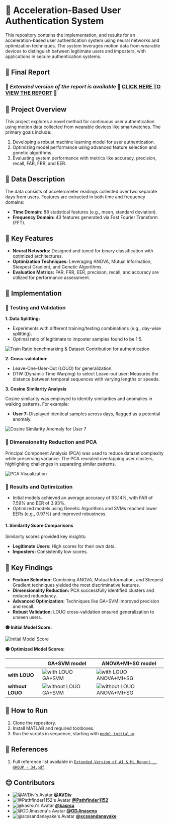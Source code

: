 # 🎯 Acceleration-Based User Authentication System

This repository contains the implementation, and results for an acceleration-based user authentication system using neural networks and optimization techniques. The system leverages motion data from wearable devices to distinguish between legitimate users and imposters, with applications in secure authentication systems.

## 🌟 Final Report

### 📢 *Extended version of the report is available* 🛑 [**CLICK HERE TO VIEW THE REPORT**](./Extended%20Version%20of%20AI%20&%20ML%20Report%20_%20GROUP%20-%2034.pdf) 🛑

## 🌟 Project Overview

This project explores a novel method for continuous user authentication using motion data collected from wearable devices like smartwatches. The primary goals include:

1. Developing a robust machine learning model for user authentication.
2. Optimizing model performance using advanced feature selection and genetic algorithms.
3. Evaluating system performance with metrics like accuracy, precision, recall, FAR, FRR, and EER.

## 🌟 Data Description

The data consists of accelerometer readings collected over two separate days from users. Features are extracted in both time and frequency domains:

- **Time Domain:** 88 statistical features (e.g., mean, standard deviation).
- **Frequency Domain:** 43 features generated via Fast Fourier Transform (FFT).

## 🌟 Key Features

- **Neural Networks:** Designed and tuned for binary classification with optimized architectures.
- **Optimization Techniques:** Leveraging ANOVA, Mutual Information, Steepest Gradient, and Genetic Algorithms.
- **Evaluation Metrics:** FAR, FRR, EER, precision, recall, and accuracy are utilized for performance assessment.

## 🌟 Implementation

### 🔴 Testing and Validation

**1. Data Splitting:**

- Experiments with different training/testing combinations (e.g., day-wise splitting).
- Optimal ratio of legitimate to imposter samples found to be 1:5.

![Train Ratio benchmarking & Dataset Contribution for authentication](G3%20All%20Other%20Figures/Train%20Test%20Ratio%20selection%20along%20with%20domain%20combinations/ratio_featureSet_benchmarks.svg)

**2. Cross-validation:**
  - Leave-One-User-Out (LOUO) for generalization.
  - DTW (Dynamic Time Warping) to select Leave-out user: Measures the distance between temporal sequences with varying lengths or speeds.

**3. Cosine Similarity Analysis**

Cosine similarity was employed to identify similarities and anomalies in walking patterns. For example:

- **User 7:** Displayed identical samples across days, flagged as a potential anomaly.

![Cosine Similarity Anomaly for User 7](G3%20All%20Other%20Figures/cosine%20simillarities%20for%20day%20wise%20samples/u7.jpg)

### 🔴 Dimensionality Reduction and PCA

Principal Component Analysis (PCA) was used to reduce dataset complexity while preserving variance. The PCA revealed overlapping user clusters, highlighting challenges in separating similar patterns.

![PCA Visualization](G3%20All%20Other%20Figures/PCA%20User%20mapping/pca.jpg)

### 🔴 Results and Optimization

- Initial models achieved an average accuracy of 93.14%, with FAR of 7.59% and EER of 3.93%.
- Optimized models using Genetic Algorithms and SVMs reached lower EERs (e.g., 0.97%) and improved robustness.

#### 1. Similarity Score Comparisons

Similarity scores provided key insights:

- **Legitimate Users:** High scores for their own data.
- **Imposters:** Consistently low scores.

## 🌟 Key Findings

- **Feature Selection:** Combining ANOVA, Mutual Information, and Steepest Gradient techniques yielded the most discriminative features.
- **Dimensionality Reduction:** PCA successfully identified clusters and reduced redundancy.
- **Advanced Optimization:** Techniques like GA+SVM improved precision and recall.
- **Robust Validation:** LOUO cross-validation ensured generalization to unseen users.

**🟢 Initial Model Score:**

![Initial Model Score](<G3%20All%20Other%20Figures/NN%20intial%20simillarity%20scores/intial_similarity_score(selected_leave_out).png>)

**🟢 Optimized Model Scores:**

|                  | GA+SVM model                                                                                                                             | ANOVA+MI+SG model                                                                                                                            |
| ---------------- | ---------------------------------------------------------------------------------------------------------------------------------------- | -------------------------------------------------------------------------------------------------------------------------------------------- |
| **with LOUO**    | ![with LOUO GA+SVM](G3%20All%20Other%20Figures/NN%20optimized%20%20SVM+GA%20simillarity%20scores/svm_fs_similarity_score.svg)            | ![with LOUO ANOVA+MI+SG](G3%20All%20Other%20Figures/NN%20optimized%20%20Anova+Mi+sgm%20simillarity%20scores/ANOVA_MI_SGM_LOUO.svg)           |
| **without LOUO** | ![without LOUO GA+SVM](G3%20All%20Other%20Figures/NN%20optimized%20%20SVM+GA%20simillarity%20scores/svm_fs_similarity_score_no_louo.svg) | ![without LOUO ANOVA+MI+SG](G3%20All%20Other%20Figures/NN%20optimized%20%20Anova+Mi+sgm%20simillarity%20scores/AONVA_MI_SGM_SS_NO__LUOU.svg) |

## 🚀 How to Run

1. Clone the repository.  
2. Install MATLAB and required toolboxes.  
3. Run the scripts in sequence, starting with [`model_initial.m`](./model_initial.m).  

## 📑 References

1. Full reference list available in [`Extended Version of AI & ML Report _ GROUP - 34.pdf`](./Extended%20Version%20of%20AI%20&%20ML%20Report%20_%20GROUP%20-%2034.pdf).

## 😊 Contributors

- ![@AVDiv's Avatar](https://github.com/AVDiv.png?size=50) [**@AVDiv**](https://github.com/https://github.com/AVDiv)  
- ![@Pathfinder1152's Avatar](https://github.com/Pathfinder1152.png?size=50) [**@Pathfinder1152**](https://github.com/Pathfinder1152)  
- ![@kasrsu's Avatar](https://github.com/kasrsu.png?size=50) [**@kasrsu**](https://github.com/kasrsu)
- ![@GDJinasena's Avatar](https://github.com/GDJinasena.png?size=50) [**@GDJinasena**](https://github.com/GDJinasena)
- ![@scssandanayake's Avatar](https://github.com/scssandanayake.png?size=50) [**@scssandanayake**](https://github.com/scssandanayake)


